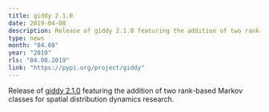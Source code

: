 ```yaml
---
title: giddy 2.1.0
date: 2019-04-08
description: Release of giddy 2.1.0 featuring the addition of two rank-based Markov classes for spatial distribution dynamics research.
type: news
month: "04.08"
year: "2019"
rls: "04.08.2019"
link: "https://pypi.org/project/giddy"
---
```


Release of <a href="https://pypi.org/project/giddy">giddy 2.1.0</a> featuring the addition of two rank-based Markov classes for spatial distribution dynamics research.